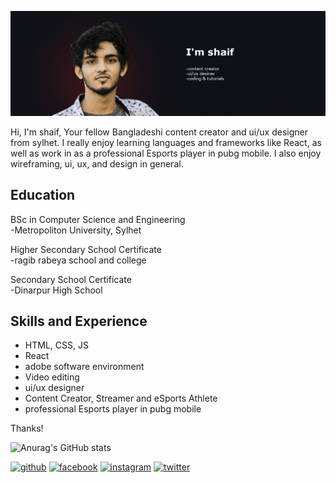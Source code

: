 ![content creator and ui/ux designer](https://github.com/iamshaifahmed/iamshaifahmed/blob/main/git%202.jpg)

Hi, I'm shaif, Your fellow Bangladeshi content creator and ui/ux designer from sylhet. I really enjoy learning languages and frameworks like React, as well as work in as a professional Esports player in pubg mobile. I also enjoy wireframing, ui, ux, and design in general. 


## Education
</b> BSc in Computer Science and Engineering  </b> <br>
</b> -Metropoliton University, Sylhet</b> 

</b> Higher Secondary School Certificate </b> <br>
</b> -ragib rabeya school and college </b> 

</b> Secondary School Certificate </b> <br>
</b> -Dinarpur High School </b> 

## Skills and Experience
* HTML, CSS, JS
* React 
* adobe software environment
* Video editing
* ui/ux designer
* Content Creator, Streamer and eSports Athlete
* professional Esports player in pubg mobile

Thanks!

![Anurag's GitHub stats](https://github-readme-stats.vercel.app/api?username=iamshaifahmed&theme=merko&show_icons=true)

[<img src='https://cdn.jsdelivr.net/npm/simple-icons@3.0.1/icons/github.svg' alt='github' height='40'>](https://github.com/https://github.com/iamshaifahmed)  [<img src='https://cdn.jsdelivr.net/npm/simple-icons@3.0.1/icons/facebook.svg' alt='facebook' height='40'>](https://www.facebook.com/https://www.facebook.com/iamshaifahmed.n/)  [<img src='https://cdn.jsdelivr.net/npm/simple-icons@3.0.1/icons/instagram.svg' alt='instagram' height='40'>](https://www.instagram.com/https://www.instagram.com/iamshaifahmed//)  [<img src='https://cdn.jsdelivr.net/npm/simple-icons@3.0.1/icons/twitter.svg' alt='twitter' height='40'>](https://twitter.com/https://twitter.com/Iamshaifahmed)  

